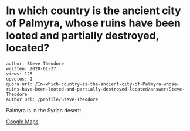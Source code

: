 # In which country is the ancient city of Palmyra, whose ruins have been looted and partially destroyed, located?

	author: Steve Theodore
	written: 2020-01-27
	views: 125
	upvotes: 2
	quora url: /In-which-country-is-the-ancient-city-of-Palmyra-whose-ruins-have-been-looted-and-partially-destroyed-located/answer/Steve-Theodore
	author url: /profile/Steve-Theodore


Palmyra is in the Syrian desert:

[Google Maps](https://www.google.com/maps/place/Palmyra,+Syria/@34.5692936,37.7377791,9z/data=!4m5!3m4!1s0x153c755dd2a55071:0xef50b4368ff74e69!8m2!3d34.570012!4d38.2921653)

